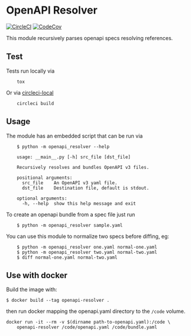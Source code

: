 # OpenAPI Resolver

[![CircleCI](https://circleci.com/gh/ioggstream/openapi-resolver.svg?style=svg)](https://circleci.com/gh/ioggstream/openapi-resolver)
[![CodeCov](https://codecov.io/gh/ioggstream/openapi-resolver/branch/master/graph/badge.svg)](https://codecov.io/gh/ioggstream/openapi-resolver)

This module recursively parses openapi specs resolving references.

## Test

Tests run locally via 

        tox

Or via [circleci-local](https://circleci.com/docs/2.0/local-cli/)

        circleci build 


## Usage

The module has an embedded script that can be run via

        $ python -m openapi_resolver --help

        usage: __main__.py [-h] src_file [dst_file]

        Recursively resolves and bundles OpenAPI v3 files.

        positional arguments:
          src_file    An OpenAPI v3 yaml file.
          dst_file    Destination file, default is stdout.

        optional arguments:
          -h, --help  show this help message and exit

To create an openapi bundle from a spec file just run

        $ python -m openapi_resolver sample.yaml

You can use this module to normalize two specs before diffing, eg:

        $ python -m openapi_resolver one.yaml normal-one.yaml
        $ python -m openapi_resolver two.yaml normal-two.yaml
        $ diff normal-one.yaml normal-two.yaml

## Use with docker

Build the image with:

```
$ docker build --tag openapi-resolver . 
```

then run docker mapping the openapi.yaml directory
to the `/code` volume.

```
docker run -it --rm -v $(dirname path-to-openapi.yaml):/code \
    openapi-resolver /code/openapi.yaml /code/bundle.yaml
```
